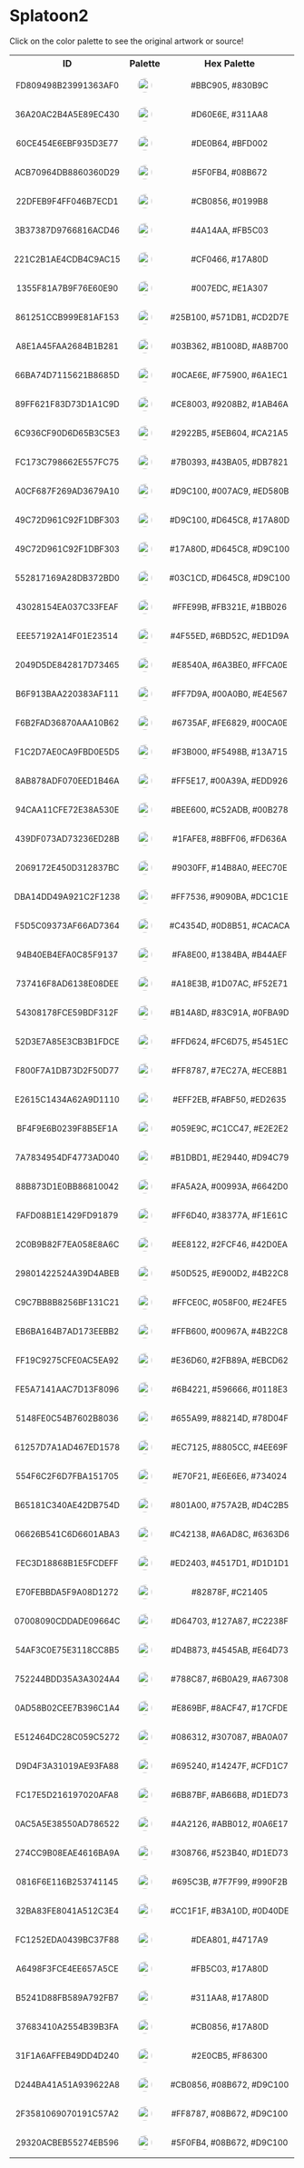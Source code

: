 
<!DOCTYPE html>
<html><body>
<h1>Splatoon2</h1>
<p>Click on the color palette to see the original artwork or source!</p>
<table style="width:100%">
<tr><th style="text-align: center; vertical-align: middle;">ID</th><th style="text-align: center; vertical-align: middle;">Palette</th><th style="text-align: center; vertical-align: middle;">Hex Palette</th></tr><tr><td style="text-align: center; vertical-align: middle;"><p style="font-size:14px">FD809498B23991363AF0</p></td> <td style="text-align: center; vertical-align: middle;"><a href=https://splatoonwiki.org/wiki/Ink style="font-size:14px"><img style="border-radius: 14px;" src="../media/swatches/FD809498B23991363AF0.png" height="25"></a></td> <td style="text-align: center; vertical-align: middle;"><p style="font-size:14px">#BBC905, #830B9C</p></td></tr><tr><td style="text-align: center; vertical-align: middle;"><p style="font-size:14px">36A20AC2B4A5E89EC430</p></td> <td style="text-align: center; vertical-align: middle;"><a href=https://splatoonwiki.org/wiki/Ink style="font-size:14px"><img style="border-radius: 14px;" src="../media/swatches/36A20AC2B4A5E89EC430.png" height="25"></a></td> <td style="text-align: center; vertical-align: middle;"><p style="font-size:14px">#D60E6E, #311AA8</p></td></tr><tr><td style="text-align: center; vertical-align: middle;"><p style="font-size:14px">60CE454E6EBF935D3E77</p></td> <td style="text-align: center; vertical-align: middle;"><a href=https://splatoonwiki.org/wiki/Ink style="font-size:14px"><img style="border-radius: 14px;" src="../media/swatches/60CE454E6EBF935D3E77.png" height="25"></a></td> <td style="text-align: center; vertical-align: middle;"><p style="font-size:14px">#DE0B64, #BFD002</p></td></tr><tr><td style="text-align: center; vertical-align: middle;"><p style="font-size:14px">ACB70964DB8860360D29</p></td> <td style="text-align: center; vertical-align: middle;"><a href=https://splatoonwiki.org/wiki/Ink style="font-size:14px"><img style="border-radius: 14px;" src="../media/swatches/ACB70964DB8860360D29.png" height="25"></a></td> <td style="text-align: center; vertical-align: middle;"><p style="font-size:14px">#5F0FB4, #08B672</p></td></tr><tr><td style="text-align: center; vertical-align: middle;"><p style="font-size:14px">22DFEB9F4FF046B7ECD1</p></td> <td style="text-align: center; vertical-align: middle;"><a href=https://splatoonwiki.org/wiki/Ink style="font-size:14px"><img style="border-radius: 14px;" src="../media/swatches/22DFEB9F4FF046B7ECD1.png" height="25"></a></td> <td style="text-align: center; vertical-align: middle;"><p style="font-size:14px">#CB0856, #0199B8</p></td></tr><tr><td style="text-align: center; vertical-align: middle;"><p style="font-size:14px">3B37387D9766816ACD46</p></td> <td style="text-align: center; vertical-align: middle;"><a href=https://splatoonwiki.org/wiki/Ink style="font-size:14px"><img style="border-radius: 14px;" src="../media/swatches/3B37387D9766816ACD46.png" height="25"></a></td> <td style="text-align: center; vertical-align: middle;"><p style="font-size:14px">#4A14AA, #FB5C03</p></td></tr><tr><td style="text-align: center; vertical-align: middle;"><p style="font-size:14px">221C2B1AE4CDB4C9AC15</p></td> <td style="text-align: center; vertical-align: middle;"><a href=https://splatoonwiki.org/wiki/Ink style="font-size:14px"><img style="border-radius: 14px;" src="../media/swatches/221C2B1AE4CDB4C9AC15.png" height="25"></a></td> <td style="text-align: center; vertical-align: middle;"><p style="font-size:14px">#CF0466, #17A80D</p></td></tr><tr><td style="text-align: center; vertical-align: middle;"><p style="font-size:14px">1355F81A7B9F76E60E90</p></td> <td style="text-align: center; vertical-align: middle;"><a href=https://splatoonwiki.org/wiki/Ink style="font-size:14px"><img style="border-radius: 14px;" src="../media/swatches/1355F81A7B9F76E60E90.png" height="25"></a></td> <td style="text-align: center; vertical-align: middle;"><p style="font-size:14px">#007EDC, #E1A307</p></td></tr><tr><td style="text-align: center; vertical-align: middle;"><p style="font-size:14px">861251CCB999E81AF153</p></td> <td style="text-align: center; vertical-align: middle;"><a href=https://splatoonwiki.org/wiki/Ink style="font-size:14px"><img style="border-radius: 14px;" src="../media/swatches/861251CCB999E81AF153.png" height="25"></a></td> <td style="text-align: center; vertical-align: middle;"><p style="font-size:14px">#25B100, #571DB1, #CD2D7E</p></td></tr><tr><td style="text-align: center; vertical-align: middle;"><p style="font-size:14px">A8E1A45FAA2684B1B281</p></td> <td style="text-align: center; vertical-align: middle;"><a href=https://splatoonwiki.org/wiki/Ink style="font-size:14px"><img style="border-radius: 14px;" src="../media/swatches/A8E1A45FAA2684B1B281.png" height="25"></a></td> <td style="text-align: center; vertical-align: middle;"><p style="font-size:14px">#03B362, #B1008D, #A8B700</p></td></tr><tr><td style="text-align: center; vertical-align: middle;"><p style="font-size:14px">66BA74D7115621B8685D</p></td> <td style="text-align: center; vertical-align: middle;"><a href=https://splatoonwiki.org/wiki/Ink style="font-size:14px"><img style="border-radius: 14px;" src="../media/swatches/66BA74D7115621B8685D.png" height="25"></a></td> <td style="text-align: center; vertical-align: middle;"><p style="font-size:14px">#0CAE6E, #F75900, #6A1EC1</p></td></tr><tr><td style="text-align: center; vertical-align: middle;"><p style="font-size:14px">89FF621F83D73D1A1C9D</p></td> <td style="text-align: center; vertical-align: middle;"><a href=https://splatoonwiki.org/wiki/Ink style="font-size:14px"><img style="border-radius: 14px;" src="../media/swatches/89FF621F83D73D1A1C9D.png" height="25"></a></td> <td style="text-align: center; vertical-align: middle;"><p style="font-size:14px">#CE8003, #9208B2, #1AB46A</p></td></tr><tr><td style="text-align: center; vertical-align: middle;"><p style="font-size:14px">6C936CF90D6D65B3C5E3</p></td> <td style="text-align: center; vertical-align: middle;"><a href=https://splatoonwiki.org/wiki/Ink style="font-size:14px"><img style="border-radius: 14px;" src="../media/swatches/6C936CF90D6D65B3C5E3.png" height="25"></a></td> <td style="text-align: center; vertical-align: middle;"><p style="font-size:14px">#2922B5, #5EB604, #CA21A5</p></td></tr><tr><td style="text-align: center; vertical-align: middle;"><p style="font-size:14px">FC173C798662E557FC75</p></td> <td style="text-align: center; vertical-align: middle;"><a href=https://splatoonwiki.org/wiki/Ink style="font-size:14px"><img style="border-radius: 14px;" src="../media/swatches/FC173C798662E557FC75.png" height="25"></a></td> <td style="text-align: center; vertical-align: middle;"><p style="font-size:14px">#7B0393, #43BA05, #DB7821</p></td></tr><tr><td style="text-align: center; vertical-align: middle;"><p style="font-size:14px">A0CF687F269AD3679A10</p></td> <td style="text-align: center; vertical-align: middle;"><a href=https://splatoonwiki.org/wiki/Ink style="font-size:14px"><img style="border-radius: 14px;" src="../media/swatches/A0CF687F269AD3679A10.png" height="25"></a></td> <td style="text-align: center; vertical-align: middle;"><p style="font-size:14px">#D9C100, #007AC9, #ED580B</p></td></tr><tr><td style="text-align: center; vertical-align: middle;"><p style="font-size:14px">49C72D961C92F1DBF303</p></td> <td style="text-align: center; vertical-align: middle;"><a href=https://splatoonwiki.org/wiki/Ink style="font-size:14px"><img style="border-radius: 14px;" src="../media/swatches/49C72D961C92F1DBF303.png" height="25"></a></td> <td style="text-align: center; vertical-align: middle;"><p style="font-size:14px">#D9C100, #D645C8, #17A80D</p></td></tr><tr><td style="text-align: center; vertical-align: middle;"><p style="font-size:14px">49C72D961C92F1DBF303</p></td> <td style="text-align: center; vertical-align: middle;"><a href=https://splatoonwiki.org/wiki/Ink style="font-size:14px"><img style="border-radius: 14px;" src="../media/swatches/49C72D961C92F1DBF303.png" height="25"></a></td> <td style="text-align: center; vertical-align: middle;"><p style="font-size:14px">#17A80D, #D645C8, #D9C100</p></td></tr><tr><td style="text-align: center; vertical-align: middle;"><p style="font-size:14px">552817169A28DB372BD0</p></td> <td style="text-align: center; vertical-align: middle;"><a href=https://splatoonwiki.org/wiki/Ink style="font-size:14px"><img style="border-radius: 14px;" src="../media/swatches/552817169A28DB372BD0.png" height="25"></a></td> <td style="text-align: center; vertical-align: middle;"><p style="font-size:14px">#03C1CD, #D645C8, #D9C100</p></td></tr><tr><td style="text-align: center; vertical-align: middle;"><p style="font-size:14px">43028154EA037C33FEAF</p></td> <td style="text-align: center; vertical-align: middle;"><a href=https://splatoonwiki.org/wiki/Ink style="font-size:14px"><img style="border-radius: 14px;" src="../media/swatches/43028154EA037C33FEAF.png" height="25"></a></td> <td style="text-align: center; vertical-align: middle;"><p style="font-size:14px">#FFE99B, #FB321E, #1BB026</p></td></tr><tr><td style="text-align: center; vertical-align: middle;"><p style="font-size:14px">EEE57192A14F01E23514</p></td> <td style="text-align: center; vertical-align: middle;"><a href=https://splatoonwiki.org/wiki/Ink style="font-size:14px"><img style="border-radius: 14px;" src="../media/swatches/EEE57192A14F01E23514.png" height="25"></a></td> <td style="text-align: center; vertical-align: middle;"><p style="font-size:14px">#4F55ED, #6BD52C, #ED1D9A</p></td></tr><tr><td style="text-align: center; vertical-align: middle;"><p style="font-size:14px">2049D5DE842817D73465</p></td> <td style="text-align: center; vertical-align: middle;"><a href=https://splatoonwiki.org/wiki/Ink style="font-size:14px"><img style="border-radius: 14px;" src="../media/swatches/2049D5DE842817D73465.png" height="25"></a></td> <td style="text-align: center; vertical-align: middle;"><p style="font-size:14px">#E8540A, #6A3BE0, #FFCA0E</p></td></tr><tr><td style="text-align: center; vertical-align: middle;"><p style="font-size:14px">B6F913BAA220383AF111</p></td> <td style="text-align: center; vertical-align: middle;"><a href=https://splatoonwiki.org/wiki/Ink style="font-size:14px"><img style="border-radius: 14px;" src="../media/swatches/B6F913BAA220383AF111.png" height="25"></a></td> <td style="text-align: center; vertical-align: middle;"><p style="font-size:14px">#FF7D9A, #00A0B0, #E4E567</p></td></tr><tr><td style="text-align: center; vertical-align: middle;"><p style="font-size:14px">F6B2FAD36870AAA10B62</p></td> <td style="text-align: center; vertical-align: middle;"><a href=https://splatoonwiki.org/wiki/Ink style="font-size:14px"><img style="border-radius: 14px;" src="../media/swatches/F6B2FAD36870AAA10B62.png" height="25"></a></td> <td style="text-align: center; vertical-align: middle;"><p style="font-size:14px">#6735AF, #FE6829, #00CA0E</p></td></tr><tr><td style="text-align: center; vertical-align: middle;"><p style="font-size:14px">F1C2D7AE0CA9FBD0E5D5</p></td> <td style="text-align: center; vertical-align: middle;"><a href=https://splatoonwiki.org/wiki/Ink style="font-size:14px"><img style="border-radius: 14px;" src="../media/swatches/F1C2D7AE0CA9FBD0E5D5.png" height="25"></a></td> <td style="text-align: center; vertical-align: middle;"><p style="font-size:14px">#F3B000, #F5498B, #13A715</p></td></tr><tr><td style="text-align: center; vertical-align: middle;"><p style="font-size:14px">8AB878ADF070EED1B46A</p></td> <td style="text-align: center; vertical-align: middle;"><a href=https://splatoonwiki.org/wiki/Ink style="font-size:14px"><img style="border-radius: 14px;" src="../media/swatches/8AB878ADF070EED1B46A.png" height="25"></a></td> <td style="text-align: center; vertical-align: middle;"><p style="font-size:14px">#FF5E17, #00A39A, #EDD926</p></td></tr><tr><td style="text-align: center; vertical-align: middle;"><p style="font-size:14px">94CAA11CFE72E38A530E</p></td> <td style="text-align: center; vertical-align: middle;"><a href=https://splatoonwiki.org/wiki/Ink style="font-size:14px"><img style="border-radius: 14px;" src="../media/swatches/94CAA11CFE72E38A530E.png" height="25"></a></td> <td style="text-align: center; vertical-align: middle;"><p style="font-size:14px">#BEE600, #C52ADB, #00B278</p></td></tr><tr><td style="text-align: center; vertical-align: middle;"><p style="font-size:14px">439DF073AD73236ED28B</p></td> <td style="text-align: center; vertical-align: middle;"><a href=https://splatoonwiki.org/wiki/Ink style="font-size:14px"><img style="border-radius: 14px;" src="../media/swatches/439DF073AD73236ED28B.png" height="25"></a></td> <td style="text-align: center; vertical-align: middle;"><p style="font-size:14px">#1FAFE8, #8BFF06, #FD636A</p></td></tr><tr><td style="text-align: center; vertical-align: middle;"><p style="font-size:14px">2069172E450D312837BC</p></td> <td style="text-align: center; vertical-align: middle;"><a href=https://splatoonwiki.org/wiki/Ink style="font-size:14px"><img style="border-radius: 14px;" src="../media/swatches/2069172E450D312837BC.png" height="25"></a></td> <td style="text-align: center; vertical-align: middle;"><p style="font-size:14px">#9030FF, #14B8A0, #EEC70E</p></td></tr><tr><td style="text-align: center; vertical-align: middle;"><p style="font-size:14px">DBA14DD49A921C2F1238</p></td> <td style="text-align: center; vertical-align: middle;"><a href=https://splatoonwiki.org/wiki/Ink style="font-size:14px"><img style="border-radius: 14px;" src="../media/swatches/DBA14DD49A921C2F1238.png" height="25"></a></td> <td style="text-align: center; vertical-align: middle;"><p style="font-size:14px">#FF7536, #9090BA, #DC1C1E</p></td></tr><tr><td style="text-align: center; vertical-align: middle;"><p style="font-size:14px">F5D5C09373AF66AD7364</p></td> <td style="text-align: center; vertical-align: middle;"><a href=https://splatoonwiki.org/wiki/Ink style="font-size:14px"><img style="border-radius: 14px;" src="../media/swatches/F5D5C09373AF66AD7364.png" height="25"></a></td> <td style="text-align: center; vertical-align: middle;"><p style="font-size:14px">#C4354D, #0D8B51, #CACACA</p></td></tr><tr><td style="text-align: center; vertical-align: middle;"><p style="font-size:14px">94B40EB4EFA0C85F9137</p></td> <td style="text-align: center; vertical-align: middle;"><a href=https://splatoonwiki.org/wiki/Ink style="font-size:14px"><img style="border-radius: 14px;" src="../media/swatches/94B40EB4EFA0C85F9137.png" height="25"></a></td> <td style="text-align: center; vertical-align: middle;"><p style="font-size:14px">#FA8E00, #1384BA, #B44AEF</p></td></tr><tr><td style="text-align: center; vertical-align: middle;"><p style="font-size:14px">737416F8AD6138E08DEE</p></td> <td style="text-align: center; vertical-align: middle;"><a href=https://splatoonwiki.org/wiki/Ink style="font-size:14px"><img style="border-radius: 14px;" src="../media/swatches/737416F8AD6138E08DEE.png" height="25"></a></td> <td style="text-align: center; vertical-align: middle;"><p style="font-size:14px">#A18E3B, #1D07AC, #F52E71</p></td></tr><tr><td style="text-align: center; vertical-align: middle;"><p style="font-size:14px">54308178FCE59BDF312F</p></td> <td style="text-align: center; vertical-align: middle;"><a href=https://splatoonwiki.org/wiki/Ink style="font-size:14px"><img style="border-radius: 14px;" src="../media/swatches/54308178FCE59BDF312F.png" height="25"></a></td> <td style="text-align: center; vertical-align: middle;"><p style="font-size:14px">#B14A8D, #83C91A, #0FBA9D</p></td></tr><tr><td style="text-align: center; vertical-align: middle;"><p style="font-size:14px">52D3E7A85E3CB3B1FDCE</p></td> <td style="text-align: center; vertical-align: middle;"><a href=https://splatoonwiki.org/wiki/Ink style="font-size:14px"><img style="border-radius: 14px;" src="../media/swatches/52D3E7A85E3CB3B1FDCE.png" height="25"></a></td> <td style="text-align: center; vertical-align: middle;"><p style="font-size:14px">#FFD624, #FC6D75, #5451EC</p></td></tr><tr><td style="text-align: center; vertical-align: middle;"><p style="font-size:14px">F800F7A1DB73D2F50D77</p></td> <td style="text-align: center; vertical-align: middle;"><a href=https://splatoonwiki.org/wiki/Ink style="font-size:14px"><img style="border-radius: 14px;" src="../media/swatches/F800F7A1DB73D2F50D77.png" height="25"></a></td> <td style="text-align: center; vertical-align: middle;"><p style="font-size:14px">#FF8787, #7EC27A, #ECE8B1</p></td></tr><tr><td style="text-align: center; vertical-align: middle;"><p style="font-size:14px">E2615C1434A62A9D1110</p></td> <td style="text-align: center; vertical-align: middle;"><a href=https://splatoonwiki.org/wiki/Ink style="font-size:14px"><img style="border-radius: 14px;" src="../media/swatches/E2615C1434A62A9D1110.png" height="25"></a></td> <td style="text-align: center; vertical-align: middle;"><p style="font-size:14px">#EFF2EB, #FABF50, #ED2635</p></td></tr><tr><td style="text-align: center; vertical-align: middle;"><p style="font-size:14px">BF4F9E6B0239F8B5EF1A</p></td> <td style="text-align: center; vertical-align: middle;"><a href=https://splatoonwiki.org/wiki/Ink style="font-size:14px"><img style="border-radius: 14px;" src="../media/swatches/BF4F9E6B0239F8B5EF1A.png" height="25"></a></td> <td style="text-align: center; vertical-align: middle;"><p style="font-size:14px">#059E9C, #C1CC47, #E2E2E2</p></td></tr><tr><td style="text-align: center; vertical-align: middle;"><p style="font-size:14px">7A7834954DF4773AD040</p></td> <td style="text-align: center; vertical-align: middle;"><a href=https://splatoonwiki.org/wiki/Ink style="font-size:14px"><img style="border-radius: 14px;" src="../media/swatches/7A7834954DF4773AD040.png" height="25"></a></td> <td style="text-align: center; vertical-align: middle;"><p style="font-size:14px">#B1DBD1, #E29440, #D94C79</p></td></tr><tr><td style="text-align: center; vertical-align: middle;"><p style="font-size:14px">88B873D1E0BB86810042</p></td> <td style="text-align: center; vertical-align: middle;"><a href=https://splatoonwiki.org/wiki/Ink style="font-size:14px"><img style="border-radius: 14px;" src="../media/swatches/88B873D1E0BB86810042.png" height="25"></a></td> <td style="text-align: center; vertical-align: middle;"><p style="font-size:14px">#FA5A2A, #00993A, #6642D0</p></td></tr><tr><td style="text-align: center; vertical-align: middle;"><p style="font-size:14px">FAFD08B1E1429FD91879</p></td> <td style="text-align: center; vertical-align: middle;"><a href=https://splatoonwiki.org/wiki/Ink style="font-size:14px"><img style="border-radius: 14px;" src="../media/swatches/FAFD08B1E1429FD91879.png" height="25"></a></td> <td style="text-align: center; vertical-align: middle;"><p style="font-size:14px">#FF6D40, #38377A, #F1E61C</p></td></tr><tr><td style="text-align: center; vertical-align: middle;"><p style="font-size:14px">2C0B9B82F7EA058E8A6C</p></td> <td style="text-align: center; vertical-align: middle;"><a href=https://splatoonwiki.org/wiki/Ink style="font-size:14px"><img style="border-radius: 14px;" src="../media/swatches/2C0B9B82F7EA058E8A6C.png" height="25"></a></td> <td style="text-align: center; vertical-align: middle;"><p style="font-size:14px">#EE8122, #2FCF46, #42D0EA</p></td></tr><tr><td style="text-align: center; vertical-align: middle;"><p style="font-size:14px">29801422524A39D4ABEB</p></td> <td style="text-align: center; vertical-align: middle;"><a href=https://splatoonwiki.org/wiki/Ink style="font-size:14px"><img style="border-radius: 14px;" src="../media/swatches/29801422524A39D4ABEB.png" height="25"></a></td> <td style="text-align: center; vertical-align: middle;"><p style="font-size:14px">#50D525, #E900D2, #4B22C8</p></td></tr><tr><td style="text-align: center; vertical-align: middle;"><p style="font-size:14px">C9C7BB8B8256BF131C21</p></td> <td style="text-align: center; vertical-align: middle;"><a href=https://splatoonwiki.org/wiki/Ink style="font-size:14px"><img style="border-radius: 14px;" src="../media/swatches/C9C7BB8B8256BF131C21.png" height="25"></a></td> <td style="text-align: center; vertical-align: middle;"><p style="font-size:14px">#FFCE0C, #058F00, #E24FE5</p></td></tr><tr><td style="text-align: center; vertical-align: middle;"><p style="font-size:14px">EB6BA164B7AD173EEBB2</p></td> <td style="text-align: center; vertical-align: middle;"><a href=https://splatoonwiki.org/wiki/Ink style="font-size:14px"><img style="border-radius: 14px;" src="../media/swatches/EB6BA164B7AD173EEBB2.png" height="25"></a></td> <td style="text-align: center; vertical-align: middle;"><p style="font-size:14px">#FFB600, #00967A, #4B22C8</p></td></tr><tr><td style="text-align: center; vertical-align: middle;"><p style="font-size:14px">FF19C9275CFE0AC5EA92</p></td> <td style="text-align: center; vertical-align: middle;"><a href=https://splatoonwiki.org/wiki/Ink style="font-size:14px"><img style="border-radius: 14px;" src="../media/swatches/FF19C9275CFE0AC5EA92.png" height="25"></a></td> <td style="text-align: center; vertical-align: middle;"><p style="font-size:14px">#E36D60, #2FB89A, #EBCD62</p></td></tr><tr><td style="text-align: center; vertical-align: middle;"><p style="font-size:14px">FE5A7141AAC7D13F8096</p></td> <td style="text-align: center; vertical-align: middle;"><a href=https://splatoonwiki.org/wiki/Ink style="font-size:14px"><img style="border-radius: 14px;" src="../media/swatches/FE5A7141AAC7D13F8096.png" height="25"></a></td> <td style="text-align: center; vertical-align: middle;"><p style="font-size:14px">#6B4221, #596666, #0118E3</p></td></tr><tr><td style="text-align: center; vertical-align: middle;"><p style="font-size:14px">5148FE0C54B7602B8036</p></td> <td style="text-align: center; vertical-align: middle;"><a href=https://splatoonwiki.org/wiki/Ink style="font-size:14px"><img style="border-radius: 14px;" src="../media/swatches/5148FE0C54B7602B8036.png" height="25"></a></td> <td style="text-align: center; vertical-align: middle;"><p style="font-size:14px">#655A99, #88214D, #78D04F</p></td></tr><tr><td style="text-align: center; vertical-align: middle;"><p style="font-size:14px">61257D7A1AD467ED1578</p></td> <td style="text-align: center; vertical-align: middle;"><a href=https://splatoonwiki.org/wiki/Ink style="font-size:14px"><img style="border-radius: 14px;" src="../media/swatches/61257D7A1AD467ED1578.png" height="25"></a></td> <td style="text-align: center; vertical-align: middle;"><p style="font-size:14px">#EC7125, #8805CC, #4EE69F</p></td></tr><tr><td style="text-align: center; vertical-align: middle;"><p style="font-size:14px">554F6C2F6D7FBA151705</p></td> <td style="text-align: center; vertical-align: middle;"><a href=https://splatoonwiki.org/wiki/Ink style="font-size:14px"><img style="border-radius: 14px;" src="../media/swatches/554F6C2F6D7FBA151705.png" height="25"></a></td> <td style="text-align: center; vertical-align: middle;"><p style="font-size:14px">#E70F21, #E6E6E6, #734024</p></td></tr><tr><td style="text-align: center; vertical-align: middle;"><p style="font-size:14px">B65181C340AE42DB754D</p></td> <td style="text-align: center; vertical-align: middle;"><a href=https://splatoonwiki.org/wiki/Ink style="font-size:14px"><img style="border-radius: 14px;" src="../media/swatches/B65181C340AE42DB754D.png" height="25"></a></td> <td style="text-align: center; vertical-align: middle;"><p style="font-size:14px">#801A00, #757A2B, #D4C2B5</p></td></tr><tr><td style="text-align: center; vertical-align: middle;"><p style="font-size:14px">06626B541C6D6601ABA3</p></td> <td style="text-align: center; vertical-align: middle;"><a href=https://splatoonwiki.org/wiki/Ink style="font-size:14px"><img style="border-radius: 14px;" src="../media/swatches/06626B541C6D6601ABA3.png" height="25"></a></td> <td style="text-align: center; vertical-align: middle;"><p style="font-size:14px">#C42138, #A6AD8C, #6363D6</p></td></tr><tr><td style="text-align: center; vertical-align: middle;"><p style="font-size:14px">FEC3D18868B1E5FCDEFF</p></td> <td style="text-align: center; vertical-align: middle;"><a href=https://splatoonwiki.org/wiki/Ink style="font-size:14px"><img style="border-radius: 14px;" src="../media/swatches/FEC3D18868B1E5FCDEFF.png" height="25"></a></td> <td style="text-align: center; vertical-align: middle;"><p style="font-size:14px">#ED2403, #4517D1, #D1D1D1</p></td></tr><tr><td style="text-align: center; vertical-align: middle;"><p style="font-size:14px">E70FEBBDA5F9A08D1272</p></td> <td style="text-align: center; vertical-align: middle;"><a href=https://splatoonwiki.org/wiki/Ink style="font-size:14px"><img style="border-radius: 14px;" src="../media/swatches/E70FEBBDA5F9A08D1272.png" height="25"></a></td> <td style="text-align: center; vertical-align: middle;"><p style="font-size:14px">#82878F, #C21405</p></td></tr><tr><td style="text-align: center; vertical-align: middle;"><p style="font-size:14px">07008090CDDADE09664C</p></td> <td style="text-align: center; vertical-align: middle;"><a href=https://splatoonwiki.org/wiki/Ink style="font-size:14px"><img style="border-radius: 14px;" src="../media/swatches/07008090CDDADE09664C.png" height="25"></a></td> <td style="text-align: center; vertical-align: middle;"><p style="font-size:14px">#D64703, #127A87, #C2238F</p></td></tr><tr><td style="text-align: center; vertical-align: middle;"><p style="font-size:14px">54AF3C0E75E3118CC8B5</p></td> <td style="text-align: center; vertical-align: middle;"><a href=https://splatoonwiki.org/wiki/Ink style="font-size:14px"><img style="border-radius: 14px;" src="../media/swatches/54AF3C0E75E3118CC8B5.png" height="25"></a></td> <td style="text-align: center; vertical-align: middle;"><p style="font-size:14px">#D4B873, #4545AB, #E64D73</p></td></tr><tr><td style="text-align: center; vertical-align: middle;"><p style="font-size:14px">752244BDD35A3A3024A4</p></td> <td style="text-align: center; vertical-align: middle;"><a href=https://splatoonwiki.org/wiki/Ink style="font-size:14px"><img style="border-radius: 14px;" src="../media/swatches/752244BDD35A3A3024A4.png" height="25"></a></td> <td style="text-align: center; vertical-align: middle;"><p style="font-size:14px">#788C87, #6B0A29, #A67308</p></td></tr><tr><td style="text-align: center; vertical-align: middle;"><p style="font-size:14px">0AD58B02CEE7B396C1A4</p></td> <td style="text-align: center; vertical-align: middle;"><a href=https://splatoonwiki.org/wiki/Ink style="font-size:14px"><img style="border-radius: 14px;" src="../media/swatches/0AD58B02CEE7B396C1A4.png" height="25"></a></td> <td style="text-align: center; vertical-align: middle;"><p style="font-size:14px">#E869BF, #8ACF47, #17CFDE</p></td></tr><tr><td style="text-align: center; vertical-align: middle;"><p style="font-size:14px">E512464DC28C059C5272</p></td> <td style="text-align: center; vertical-align: middle;"><a href=https://splatoonwiki.org/wiki/Ink style="font-size:14px"><img style="border-radius: 14px;" src="../media/swatches/E512464DC28C059C5272.png" height="25"></a></td> <td style="text-align: center; vertical-align: middle;"><p style="font-size:14px">#086312, #307087, #BA0A07</p></td></tr><tr><td style="text-align: center; vertical-align: middle;"><p style="font-size:14px">D9D4F3A31019AE93FA88</p></td> <td style="text-align: center; vertical-align: middle;"><a href=https://splatoonwiki.org/wiki/Ink style="font-size:14px"><img style="border-radius: 14px;" src="../media/swatches/D9D4F3A31019AE93FA88.png" height="25"></a></td> <td style="text-align: center; vertical-align: middle;"><p style="font-size:14px">#695240, #14247F, #CFD1C7</p></td></tr><tr><td style="text-align: center; vertical-align: middle;"><p style="font-size:14px">FC17E5D216197020AFA8</p></td> <td style="text-align: center; vertical-align: middle;"><a href=https://splatoonwiki.org/wiki/Ink style="font-size:14px"><img style="border-radius: 14px;" src="../media/swatches/FC17E5D216197020AFA8.png" height="25"></a></td> <td style="text-align: center; vertical-align: middle;"><p style="font-size:14px">#6B87BF, #AB66B8, #D1ED73</p></td></tr><tr><td style="text-align: center; vertical-align: middle;"><p style="font-size:14px">0AC5A5E38550AD786522</p></td> <td style="text-align: center; vertical-align: middle;"><a href=https://splatoonwiki.org/wiki/Ink style="font-size:14px"><img style="border-radius: 14px;" src="../media/swatches/0AC5A5E38550AD786522.png" height="25"></a></td> <td style="text-align: center; vertical-align: middle;"><p style="font-size:14px">#4A2126, #ABB012, #0A6E17</p></td></tr><tr><td style="text-align: center; vertical-align: middle;"><p style="font-size:14px">274CC9B08EAE4616BA9A</p></td> <td style="text-align: center; vertical-align: middle;"><a href=https://splatoonwiki.org/wiki/Ink style="font-size:14px"><img style="border-radius: 14px;" src="../media/swatches/274CC9B08EAE4616BA9A.png" height="25"></a></td> <td style="text-align: center; vertical-align: middle;"><p style="font-size:14px">#308766, #523B40, #D1ED73</p></td></tr><tr><td style="text-align: center; vertical-align: middle;"><p style="font-size:14px">0816F6E116B253741145</p></td> <td style="text-align: center; vertical-align: middle;"><a href=https://splatoonwiki.org/wiki/Ink style="font-size:14px"><img style="border-radius: 14px;" src="../media/swatches/0816F6E116B253741145.png" height="25"></a></td> <td style="text-align: center; vertical-align: middle;"><p style="font-size:14px">#695C3B, #7F7F99, #990F2B</p></td></tr><tr><td style="text-align: center; vertical-align: middle;"><p style="font-size:14px">32BA83FE8041A512C3E4</p></td> <td style="text-align: center; vertical-align: middle;"><a href=https://splatoonwiki.org/wiki/Ink style="font-size:14px"><img style="border-radius: 14px;" src="../media/swatches/32BA83FE8041A512C3E4.png" height="25"></a></td> <td style="text-align: center; vertical-align: middle;"><p style="font-size:14px">#CC1F1F, #B3A10D, #0D40DE</p></td></tr><tr><td style="text-align: center; vertical-align: middle;"><p style="font-size:14px">FC1252EDA0439BC37F88</p></td> <td style="text-align: center; vertical-align: middle;"><a href=https://splatoonwiki.org/wiki/Ink style="font-size:14px"><img style="border-radius: 14px;" src="../media/swatches/FC1252EDA0439BC37F88.png" height="25"></a></td> <td style="text-align: center; vertical-align: middle;"><p style="font-size:14px">#DEA801, #4717A9</p></td></tr><tr><td style="text-align: center; vertical-align: middle;"><p style="font-size:14px">A6498F3FCE4EE657A5CE</p></td> <td style="text-align: center; vertical-align: middle;"><a href=https://splatoonwiki.org/wiki/Ink style="font-size:14px"><img style="border-radius: 14px;" src="../media/swatches/A6498F3FCE4EE657A5CE.png" height="25"></a></td> <td style="text-align: center; vertical-align: middle;"><p style="font-size:14px">#FB5C03, #17A80D</p></td></tr><tr><td style="text-align: center; vertical-align: middle;"><p style="font-size:14px">B5241D88FB589A792FB7</p></td> <td style="text-align: center; vertical-align: middle;"><a href=https://splatoonwiki.org/wiki/Ink style="font-size:14px"><img style="border-radius: 14px;" src="../media/swatches/B5241D88FB589A792FB7.png" height="25"></a></td> <td style="text-align: center; vertical-align: middle;"><p style="font-size:14px">#311AA8, #17A80D</p></td></tr><tr><td style="text-align: center; vertical-align: middle;"><p style="font-size:14px">37683410A2554B39B3FA</p></td> <td style="text-align: center; vertical-align: middle;"><a href=https://splatoonwiki.org/wiki/Ink style="font-size:14px"><img style="border-radius: 14px;" src="../media/swatches/37683410A2554B39B3FA.png" height="25"></a></td> <td style="text-align: center; vertical-align: middle;"><p style="font-size:14px">#CB0856, #17A80D</p></td></tr><tr><td style="text-align: center; vertical-align: middle;"><p style="font-size:14px">31F1A6AFFEB49DD4D240</p></td> <td style="text-align: center; vertical-align: middle;"><a href=https://splatoonwiki.org/wiki/Ink style="font-size:14px"><img style="border-radius: 14px;" src="../media/swatches/31F1A6AFFEB49DD4D240.png" height="25"></a></td> <td style="text-align: center; vertical-align: middle;"><p style="font-size:14px">#2E0CB5, #F86300</p></td></tr><tr><td style="text-align: center; vertical-align: middle;"><p style="font-size:14px">D244BA41A51A939622A8</p></td> <td style="text-align: center; vertical-align: middle;"><a href=https://splatoonwiki.org/wiki/Ink style="font-size:14px"><img style="border-radius: 14px;" src="../media/swatches/D244BA41A51A939622A8.png" height="25"></a></td> <td style="text-align: center; vertical-align: middle;"><p style="font-size:14px">#CB0856, #08B672, #D9C100</p></td></tr><tr><td style="text-align: center; vertical-align: middle;"><p style="font-size:14px">2F3581069070191C57A2</p></td> <td style="text-align: center; vertical-align: middle;"><a href=https://splatoonwiki.org/wiki/Ink style="font-size:14px"><img style="border-radius: 14px;" src="../media/swatches/2F3581069070191C57A2.png" height="25"></a></td> <td style="text-align: center; vertical-align: middle;"><p style="font-size:14px">#FF8787, #08B672, #D9C100</p></td></tr><tr><td style="text-align: center; vertical-align: middle;"><p style="font-size:14px">29320ACBEB55274EB596</p></td> <td style="text-align: center; vertical-align: middle;"><a href=https://splatoonwiki.org/wiki/Ink style="font-size:14px"><img style="border-radius: 14px;" src="../media/swatches/29320ACBEB55274EB596.png" height="25"></a></td> <td style="text-align: center; vertical-align: middle;"><p style="font-size:14px">#5F0FB4, #08B672, #D9C100</p></td></tr>
</table>
</body></html>
